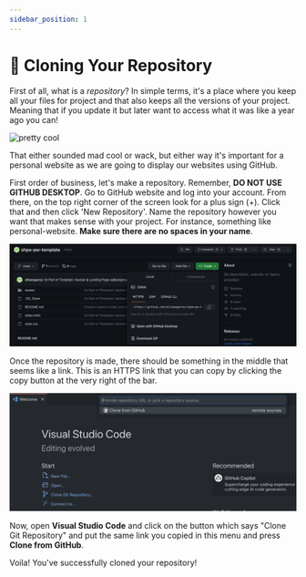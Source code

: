 ```yaml
---
sidebar_position: 1
---
```


# 🤖 Cloning Your Repository

First of all, what is a *repository*? In simple terms, it's a place where you keep all your files for project and that also keeps all the versions of your project. Meaning that if you update it but later want to access what it was like a year ago you can! 

![pretty cool](https://media0.giphy.com/media/v1.Y2lkPTc5MGI3NjExamtyNGJjaWhjNGp6b3M0dTJrbm02bWRreXF3Nzk0M3VhOXhkb2s2dyZlcD12MV9naWZzX3NlYXJjaCZjdD1n/OyDFFr0YAkeS3yBVJy/giphy-downsized-large.gif)

That either sounded mad cool or wack, but either way it's important for a personal website as we are going to display our websites using GitHub. 

First order of business, let's make a repository. Remember, **DO NOT USE GITHUB DESKTOP**. Go to GitHub website and log into your account. From there, on the top right corner of the screen look for a plus sign (+). Click that and then click 'New Repository'. Name the repository however you want that makes sense with your project. For instance, something like personal-website. **Make sure there are no spaces in your name**. 

![GitHub Cloning Image](/img/new-pw/githubCloning.png)

Once the repository is made, there should be something in the middle that seems like a link. This is an HTTPS link that you can copy by clicking the copy button at the very right of the bar.

![Git Clone in VSCode](/img/new-pw/gitCloneVSCode.png)

Now, open **Visual Studio Code** and click on the button which says "Clone Git Repository" and put the same link you copied in this menu and press **Clone from GitHub**.

Voila! You've successfully cloned your repository!


